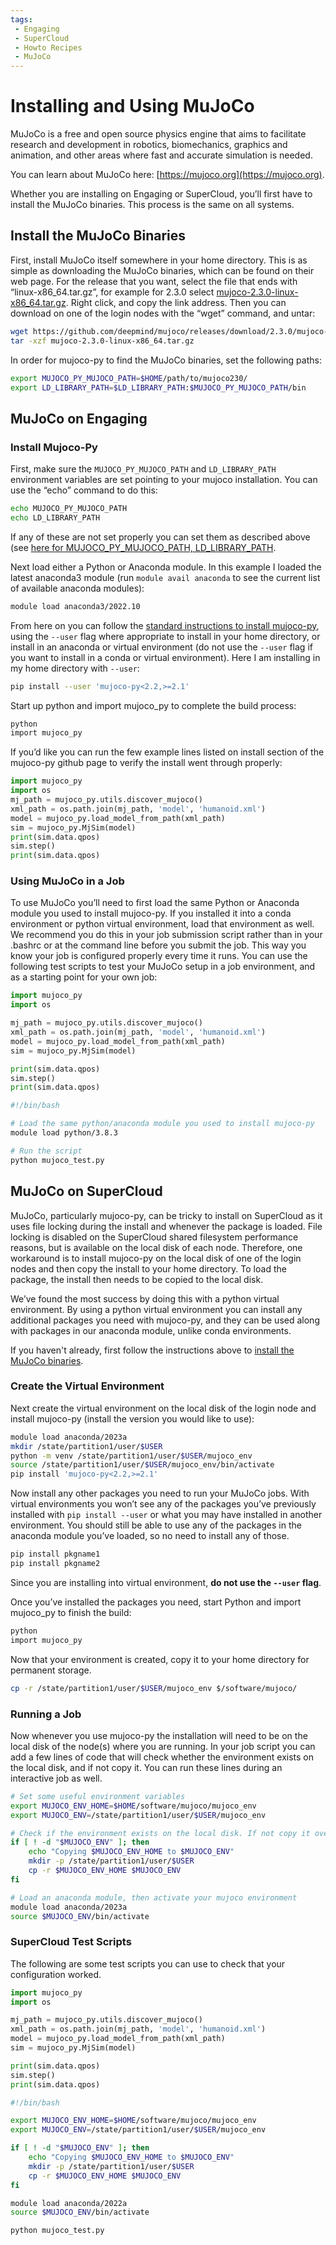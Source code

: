 ```yaml
---
tags:
 - Engaging
 - SuperCloud
 - Howto Recipes
 - MuJoCo
---
```

# Installing and Using MuJoCo

MuJoCo is a free and open source physics engine that aims to facilitate research and development in robotics, biomechanics, graphics and animation, and other areas where fast and accurate simulation is needed.

You can learn about MuJoCo here: [https://mujoco.org](https://mujoco.org).

Whether you are installing on Engaging or SuperCloud, you’ll first have to install the MuJoCo binaries. This process is the same on all systems.

## Install the MuJoCo Binaries

First, install MuJoCo itself somewhere in your home directory. This is as simple as downloading the MuJoCo binaries, which can be found on their web page. For the release that you want, select the file that ends with “linux-x86_64.tar.gz”, for example for 2.3.0 select [mujoco-2.3.0-linux-x86_64.tar.gz](https://github.com/deepmind/mujoco/releases/download/2.3.0/mujoco-2.3.0-linux-x86_64.tar.gz). Right click, and copy the link address. Then you can download on one of the login nodes with the “wget” command, and untar:

```bash
wget https://github.com/deepmind/mujoco/releases/download/2.3.0/mujoco-2.3.0-linux-x86_64.tar.gz
tar -xzf mujoco-2.3.0-linux-x86_64.tar.gz
```

In order for mujoco-py to find the MuJoCo binaries, set the following paths:

```bash
export MUJOCO_PY_MUJOCO_PATH=$HOME/path/to/mujoco230/
export LD_LIBRARY_PATH=$LD_LIBRARY_PATH:$MUJOCO_PY_MUJOCO_PATH/bin
```

## MuJoCo on Engaging

### Install Mujoco-Py

First, make sure the `MUJOCO_PY_MUJOCO_PATH` and `LD_LIBRARY_PATH` environment variables are set pointing to your mujoco installation. You can use the “echo” command to do this:

```bash
echo MUJOCO_PY_MUJOCO_PATH
echo LD_LIBRARY_PATH
```

If any of these are not set properly you can set them as described above (see [here for MUJOCO_PY_MUJOCO_PATH, LD_LIBRARY_PATH](#install-the-mujoco-binaries).

Next load either a Python or Anaconda module. In this example I loaded the latest anaconda3 module (run `module avail anaconda` to see the current list of available anaconda modules):

```bash
module load anaconda3/2022.10
```

From here on you can follow the [standard instructions to install mujoco-py](https://github.com/openai/mujoco-py), using the `--user` flag where appropriate to install in your home directory, or install in an anaconda or virtual environment (do not use the `--user` flag if you want to install in a conda or virtual environment). Here I am installing in my home directory with `--user`:

```bash
pip install --user 'mujoco-py<2.2,>=2.1'
```

Start up python and import mujoco_py to complete the build process:

```bash
python
import mujoco_py
```

If you’d like you can run the few example lines listed on install section of the mujoco-py github page to verify the install went through properly:

```python
import mujoco_py
import os
mj_path = mujoco_py.utils.discover_mujoco()
xml_path = os.path.join(mj_path, 'model', 'humanoid.xml')
model = mujoco_py.load_model_from_path(xml_path)
sim = mujoco_py.MjSim(model)
print(sim.data.qpos)
sim.step()
print(sim.data.qpos)
```

### Using MuJoCo in a Job

To use MuJoCo you’ll need to first load the same Python or Anaconda module you used to install mujoco-py. If you installed it into a conda environment or python virtual environment, load that environment as well. We recommend you do this in your job submission script rather than in your .bashrc or at the command line before you submit the job. This way you know your job is configured properly every time it runs. You can use the following test scripts to test your MuJoCo setup in a job environment, and as a starting point for your own job:

``` py title="mujoco_test.py"
import mujoco_py
import os

mj_path = mujoco_py.utils.discover_mujoco()
xml_path = os.path.join(mj_path, 'model', 'humanoid.xml')
model = mujoco_py.load_model_from_path(xml_path)
sim = mujoco_py.MjSim(model)

print(sim.data.qpos)
sim.step()
print(sim.data.qpos)
```

``` bash title="submit_test.sh"
#!/bin/bash

# Load the same python/anaconda module you used to install mujoco-py
module load python/3.8.3

# Run the script
python mujoco_test.py
```

## MuJoCo on SuperCloud

MuJoCo, particularly mujoco-py, can be tricky to install on SuperCloud as it uses file locking during the install and whenever the package is loaded. File locking is disabled on the SuperCloud shared filesystem performance reasons, but is available on the local disk of each node. Therefore, one workaround is to install mujoco-py on the local disk of one of the login nodes and then copy the install to your home directory. To load the package, the install then needs to be copied to the local disk.

We’ve found the most success by doing this with a python virtual environment. By using a python virtual environment you can install any additional packages you need with mujoco-py, and they can be used along with packages in our anaconda module, unlike conda environments.

If you haven't already, first follow the instructions above to [install the MuJoCo binaries](#install-the-mujoco-binaries).

### Create the Virtual Environment

Next create the virtual environment on the local disk of the login node and install mujoco-py (install the version you would like to use):

``` bash
module load anaconda/2023a
mkdir /state/partition1/user/$USER
python -m venv /state/partition1/user/$USER/mujoco_env
source /state/partition1/user/$USER/mujoco_env/bin/activate
pip install 'mujoco-py<2.2,>=2.1'
```

Now install any other packages you need to run your MuJoCo jobs. With virtual environments you won’t see any of the packages you’ve previously installed with `pip install --user` or what you may have installed in another environment. You should still be able to use any of the packages in the anaconda module you’ve loaded, so no need to install any of those.

``` bash
pip install pkgname1
pip install pkgname2
```

Since you are installing into virtual environment, **do not use the `--user` flag**.

Once you’ve installed the packages you need, start Python and import mujoco_py to finish the build:

``` bash
python
import mujoco_py
```

Now that your environment is created, copy it to your home directory for permanent storage.

``` bash
cp -r /state/partition1/user/$USER/mujoco_env $/software/mujoco/
```

### Running a Job

Now whenever you use mujoco-py the installation will need to be on the local disk of the node(s) where you are running. In your job script you can add a few lines of code that will check whether the environment exists on the local disk, and if not copy it. You can run these lines during an interactive job as well.

``` bash
# Set some useful environment variables
export MUJOCO_ENV_HOME=$HOME/software/mujoco/mujoco_env
export MUJOCO_ENV=/state/partition1/user/$USER/mujoco_env

# Check if the environment exists on the local disk. If not copy it over from the home directory.
if [ ! -d "$MUJOCO_ENV" ]; then
    echo "Copying $MUJOCO_ENV_HOME to $MUJOCO_ENV"
    mkdir -p /state/partition1/user/$USER
    cp -r $MUJOCO_ENV_HOME $MUJOCO_ENV
fi

# Load an anaconda module, then activate your mujoco environment
module load anaconda/2023a
source $MUJOCO_ENV/bin/activate
```

### SuperCloud Test Scripts

The following are some test scripts you can use to check that your configuration worked.

``` py title="mujoco_test.py"
import mujoco_py
import os

mj_path = mujoco_py.utils.discover_mujoco()
xml_path = os.path.join(mj_path, 'model', 'humanoid.xml')
model = mujoco_py.load_model_from_path(xml_path)
sim = mujoco_py.MjSim(model)

print(sim.data.qpos)
sim.step()
print(sim.data.qpos)
```

``` bash title="submit_test.sh"
#!/bin/bash

export MUJOCO_ENV_HOME=$HOME/software/mujoco/mujoco_env
export MUJOCO_ENV=/state/partition1/user/$USER/mujoco_env

if [ ! -d "$MUJOCO_ENV" ]; then
    echo "Copying $MUJOCO_ENV_HOME to $MUJOCO_ENV"
    mkdir -p /state/partition1/user/$USER
    cp -r $MUJOCO_ENV_HOME $MUJOCO_ENV
fi

module load anaconda/2022a
source $MUJOCO_ENV/bin/activate

python mujoco_test.py
```